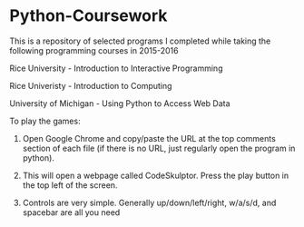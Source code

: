 # Python-Coursework

This is a repository of selected programs I completed while taking the following programming courses in 2015-2016

Rice University - Introduction to Interactive Programming

Rice Univeristy - Introduction to Computing

University of Michigan - Using Python to Access Web Data

To play the games:

1. Open Google Chrome and copy/paste the URL at the top comments section of each file (if there is no URL, just regularly open the program in python).

2. This will open a webpage called CodeSkulptor. Press the play button in the top left of the screen.

3. Controls are very simple. Generally up/down/left/right, w/a/s/d, and spacebar are all you need

